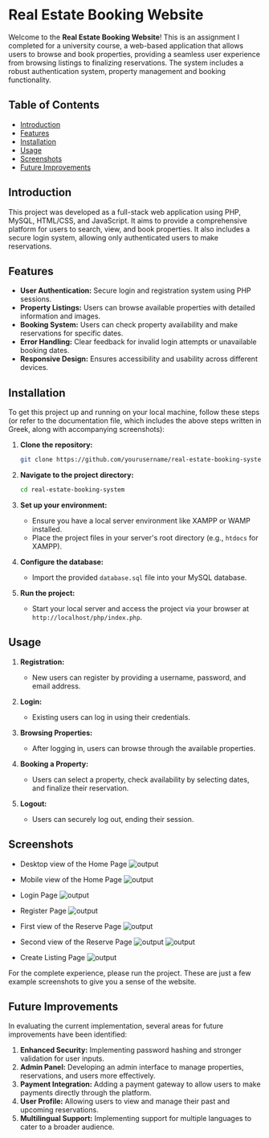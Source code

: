 
# Real Estate Booking Website

Welcome to the **Real Estate Booking Website**! This is an assignment I completed for a university course, a web-based application that allows users to browse and book properties, providing a seamless user experience from browsing listings to finalizing reservations. The system includes a robust authentication system, property management and booking functionality.

## Table of Contents

- [Introduction](#introduction)
- [Features](#features)
- [Installation](#installation)
- [Usage](#usage)
- [Screenshots](#screenshots)
- [Future Improvements](#future-improvements)

## Introduction

This project was developed as a full-stack web application using PHP, MySQL, HTML/CSS, and JavaScript. It aims to provide a comprehensive platform for users to search, view, and book properties. It also includes a secure login system, allowing only authenticated users to make reservations.

## Features

- **User Authentication:** Secure login and registration system using PHP sessions.
- **Property Listings:** Users can browse available properties with detailed information and images.
- **Booking System:** Users can check property availability and make reservations for specific dates.
- **Error Handling:** Clear feedback for invalid login attempts or unavailable booking dates.
- **Responsive Design:** Ensures accessibility and usability across different devices.

## Installation

To get this project up and running on your local machine, follow these steps (or refer to the documentation file, which includes the above steps written in Greek, along with accompanying screenshots):

1. **Clone the repository:**
   ```bash
   git clone https://github.com/yourusername/real-estate-booking-system.git
   ```

2. **Navigate to the project directory:**
   ```bash
   cd real-estate-booking-system
   ```

3. **Set up your environment:**
   - Ensure you have a local server environment like XAMPP or WAMP installed.
   - Place the project files in your server's root directory (e.g., `htdocs` for XAMPP).

4. **Configure the database:**
   - Import the provided `database.sql` file into your MySQL database.

5. **Run the project:**
   - Start your local server and access the project via your browser at `http://localhost/php/index.php`.

## Usage

1. **Registration:**
   - New users can register by providing a username, password, and email address.

2. **Login:**
   - Existing users can log in using their credentials.

3. **Browsing Properties:**
   - After logging in, users can browse through the available properties.

4. **Booking a Property:**
   - Users can select a property, check availability by selecting dates, and finalize their reservation.

5. **Logout:**
   - Users can securely log out, ending their session.

## Screenshots

- Desktop view of the Home Page
![output](https://github.com/AlexanderNikas03/DS_Estate_Website/blob/main/ImagesforReadme/Image1.png)

- Mobile view of the Home Page
![output](https://github.com/AlexanderNikas03/DS_Estate_Website/blob/main/ImagesforReadme/Image2.png)

- Login Page
![output](https://github.com/AlexanderNikas03/DS_Estate_Website/blob/main/ImagesforReadme/Image3.png)

- Register Page
![output](https://github.com/AlexanderNikas03/DS_Estate_Website/blob/main/ImagesforReadme/Image4.png)

- First view of the Reserve Page
![output](https://github.com/AlexanderNikas03/DS_Estate_Website/blob/main/ImagesforReadme/Image5.png)

- Second view of the Reserve Page
![output](https://github.com/AlexanderNikas03/DS_Estate_Website/blob/main/ImagesforReadme/Image6.png)
![output](https://github.com/AlexanderNikas03/DS_Estate_Website/blob/main/ImagesforReadme/Image7.png)

- Create Listing Page
![output](https://github.com/AlexanderNikas03/DS_Estate_Website/blob/main/ImagesforReadme/Image8.png)

For the complete experience, please run the project. These are just a few example screenshots to give you a sense of the website.

## Future Improvements

In evaluating the current implementation, several areas for future improvements have been identified:

1. **Enhanced Security:** Implementing password hashing and stronger validation for user inputs.
2. **Admin Panel:** Developing an admin interface to manage properties, reservations, and users more effectively.
3. **Payment Integration:** Adding a payment gateway to allow users to make payments directly through the platform.
4. **User Profile:** Allowing users to view and manage their past and upcoming reservations.
5. **Multilingual Support:** Implementing support for multiple languages to cater to a broader audience.
